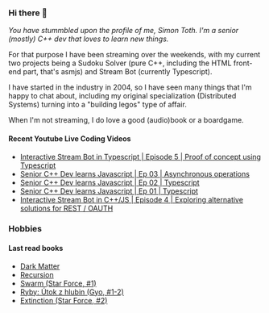 ### Hi there 👋

*You have stummbled upon the profile of me, Simon Toth. I'm a senior (mostly) C++ dev that loves to learn new things.*

For that purpose I have been streaming over the weekends, with my current two projects being a Sudoku Solver (pure C++, including the HTML front-end part, that's asmjs) and Stream Bot (currently Typescript).

I have started in the industry in 2004, so I have seen many things that I'm happy to chat about, including my original specialization (Distributed Systems) turning into a "building legos" type of affair.

When I'm not streaming, I do love a good (audio)book or a boardgame.

#### Recent Youtube Live Coding Videos

<!-- YOUTUBE_LIVE:START -->
- [Interactive Stream Bot in Typescript | Episode 5 | Proof of concept using Typescript](https://www.youtube.com/watch?v=rD6dTGWvwgQ)
- [Senior C++ Dev learns Javascript | Ep 03 | Asynchronous operations](https://www.youtube.com/watch?v=VxYZ6Y_pDGo)
- [Senior C++ Dev learns Javascript | Ep 02 | Typescript](https://www.youtube.com/watch?v=QtsVOVAHyjE)
- [Senior C++ Dev learns Javascript | Ep 01 | Typescript](https://www.youtube.com/watch?v=okP18N7dBJE)
- [Interactive Stream Bot in C++/JS | Episode 4 | Exploring alternative solutions for REST / OAUTH](https://www.youtube.com/watch?v=57uAjF1FDeE)
<!-- YOUTUBE_LIVE:END -->

### Hobbies

#### Last read books

<!-- GOODREADS:START -->
- [Dark Matter](https://www.goodreads.com/review/show/3237396196?utm_medium=api&utm_source=rss)
- [Recursion](https://www.goodreads.com/review/show/3199564428?utm_medium=api&utm_source=rss)
- [Swarm (Star Force, #1)](https://www.goodreads.com/review/show/3276393283?utm_medium=api&utm_source=rss)
- [Ryby: Útok z hlubin (Gyo, #1-2)](https://www.goodreads.com/review/show/3329650629?utm_medium=api&utm_source=rss)
- [Extinction (Star Force, #2)](https://www.goodreads.com/review/show/3476396438?utm_medium=api&utm_source=rss)
<!-- GOODREADS:END -->

<!--
![My Github stats](https://github-readme-stats.vercel.app/api?username=HappyCerberus&show_icons=true)


![Top Langs](https://github-readme-stats.vercel.app/api/top-langs/?username=HappyCerberus&layout=compact)
-->
<!--
**HappyCerberus/HappyCerberus** is a ✨ _special_ ✨ repository because its `README.md` (this file) appears on your GitHub profile.

Here are some ideas to get you started:

- 🔭 I’m currently working on ...
- 🌱 I’m currently learning ...
- 👯 I’m looking to collaborate on ...
- 🤔 I’m looking for help with ...
- 💬 Ask me about ...
- 📫 How to reach me: ...
- 😄 Pronouns: ...
- ⚡ Fun fact: ...
-->
